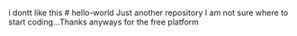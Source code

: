 i dontt like this # hello-world
Just another repository
I am not sure where to start coding...Thanks anyways for the free platform
